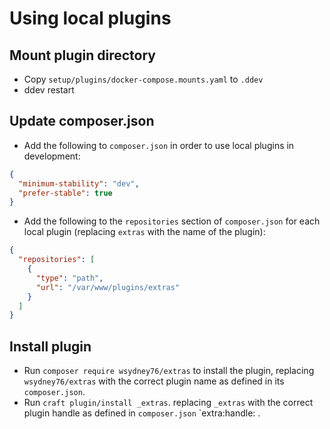 # Using local plugins

## Mount plugin directory

* Copy `setup/plugins/docker-compose.mounts.yaml` to `.ddev`
* ddev restart

## Update composer.json

* Add the following to `composer.json` in order to use local plugins in development:

```json
{
  "minimum-stability": "dev",
  "prefer-stable": true
}
```

* Add the following to the `repositories` section of `composer.json` for each local plugin (replacing `extras` with the name of the plugin):

```json
{
  "repositories": [
    {
      "type": "path",
      "url": "/var/www/plugins/extras"
    }
  ]
}
```

## Install plugin

* Run `composer require wsydney76/extras` to install the plugin, replacing `wsydney76/extras` with the correct plugin name as defined in its `composer.json`.
* Run `craft plugin/install _extras`. replacing `_extras` with the correct plugin handle as defined in `composer.json` `extra:handle: .

